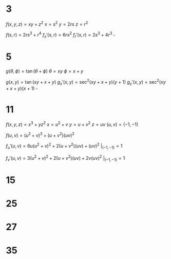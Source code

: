 # 3

$f(x,y,z)=xy+z^2$
$x=s^2$
$y=2rs$
$z=r^2$

$f(s,r)=2rs^3+r^4$
$f_s'(s,r)=6rs^2$
$f_r'(s,r)=2s^3+4r^3$
$\square$

# 5

$g(\theta,\phi)=\tan(\theta+\phi)$
$\theta=xy$
$\phi=x+y$

$g(x,y)=\tan(xy+x+y)$
$g_x'(x,y)=\sec^2(xy+x+y)(y+1)$
$g_y'(x,y)=\sec^2(xy+x+y)(x+1)$
$\square$

# 11

$f(x,y,z)=x^3+yz^2$
$x=u^2+v$
$y=u+v^2$
$z=uv$
$(u,v)=(-1,-1)$

$f(u,v)=(u^2+v)^3+(u+v^2)(uv)^2$

$f_u'(u,v)=6u(u^2+v)^2+2(u+v^2)(uv)+(uv)^2$
$\bigg|_{(-1,-1)}=1$

$f_v'(u,v)=3(u^2+v)^2+2(u+v^2)(uv)+2v(uv)^2$
$\bigg|_{(-1,-1)}=1$

# 15

# 25

# 27

# 35